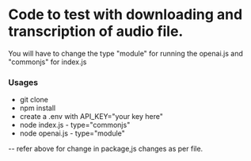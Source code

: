 # Code to test with downloading and transcription of audio file.

You will have to change the type "module" for running the openai.js and "commonjs" for index.js

### Usages

- git clone
- npm install
- create a .env with API_KEY="your key here"
- node index.js  - type="commonjs"
- node openai.js - type="module"

-- refer above for change in package,js changes as per file.